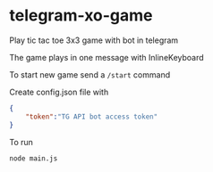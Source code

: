 # telegram-xo-game
Play tic tac toe 3x3 game with bot in telegram

The game plays in one message with InlineKeyboard

To start new game send a `/start` command

Create config.json file with
```json
{
	"token":"TG API bot access token"
}
```

To run
```
node main.js
```